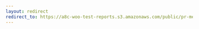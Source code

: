 ```yaml
---
layout: redirect
redirect_to: https://a8c-woo-test-reports.s3.amazonaws.com/public/pr-merge/44833/e2e/index.html
---
```

